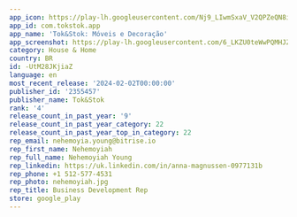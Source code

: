 ```yaml
---
app_icon: https://play-lh.googleusercontent.com/Nj9_LIwmSxaV_V2QPZeQN8iwceQ0arUQnmXggaQiY2zHvu_8xh4XN6VXOkb6wG63bA
app_id: com.tokstok.app
app_name: 'Tok&Stok: Móveis e Decoração'
app_screenshot: https://play-lh.googleusercontent.com/6_LKZU0teWwPQMHJZC1zc688vS9CfXM-JnVv9lhxxLs8xbIux1uKHozn_T74NphExao
category: House & Home
country: BR
id: -UtM28JKjiaZ
language: en
most_recent_release: '2024-02-02T00:00:00'
publisher_id: '2355457'
publisher_name: Tok&Stok
rank: '4'
release_count_in_past_year: '9'
release_count_in_past_year_category: 22
release_count_in_past_year_top_in_category: 22
rep_email: nehemoyia.young@bitrise.io
rep_first_name: Nehemoyiah
rep_full_name: Nehemoyiah Young
rep_linkedin: https://uk.linkedin.com/in/anna-magnussen-0977131b
rep_phone: +1 512-577-4531
rep_photo: nehemoyiah.jpg
rep_title: Business Development Rep
store: google_play
---
```

